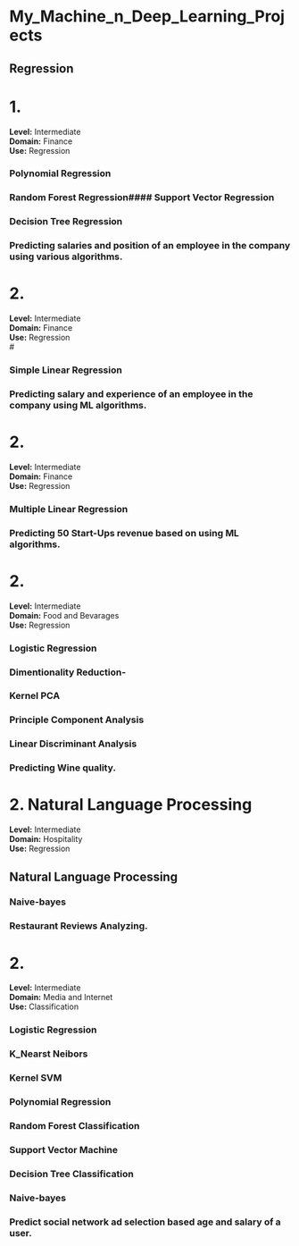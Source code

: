 # My_Machine_n_Deep_Learning_Projects

## Regression 
# 1.
**Level:** Intermediate <br/>
**Domain:** Finance <br/> 
**Use:** Regression <br/>

### Polynomial Regression
### Random Forest Regression#### Support Vector Regression
### Decision Tree Regression

### Predicting salaries and position of an employee in the company using various algorithms.

# 2.
**Level:** Intermediate <br/>
**Domain:** Finance <br/> 
**Use:** Regression <br/>#

### Simple Linear Regression

### Predicting salary and experience of an employee in the company using ML algorithms.

# 2.
**Level:** Intermediate <br/>
**Domain:** Finance <br/> 
**Use:** Regression <br/>

### Multiple Linear Regression

### Predicting 50 Start-Ups revenue based on using ML algorithms.

# 2.
**Level:** Intermediate <br/>
**Domain:** Food and Bevarages <br/> 
**Use:** Regression <br/>

### Logistic Regression

### Dimentionality Reduction-
### Kernel PCA
### Principle Component Analysis
### Linear Discriminant Analysis

### Predicting Wine quality.

# 2. Natural Language Processing
**Level:** Intermediate <br/>
**Domain:** Hospitality <br/> 
**Use:** Regression <br/>

## Natural Language Processing
### Naive-bayes

### Restaurant Reviews Analyzing.

# 2.
**Level:** Intermediate <br/>
**Domain:** Media and Internet <br/> 
**Use:** Classification <br/>

### Logistic Regression
### K_Nearst Neibors
### Kernel SVM
### Polynomial Regression
### Random Forest Classification
### Support Vector Machine
### Decision Tree Classification
### Naive-bayes

### Predict social network ad selection based age and salary of a user.

